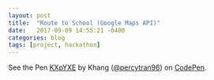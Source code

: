```yaml
---
layout: post
title:  "Route to School (Google Maps API)"
date:   2017-09-09 14:55:21 -0400
categories: blog
tags: [project, hackathon]
---
```



<p data-height="825" data-theme-id="31292" data-slug-hash="KXpYXE" data-default-tab="result" data-user="percytran96" data-embed-version="2" data-pen-title="KXpYXE" data-preview="true" class="codepen">See the Pen <a href="https://codepen.io/percytran96/pen/KXpYXE/">KXpYXE</a> by Khang (<a href="https://codepen.io/percytran96">@percytran96</a>) on <a href="https://codepen.io">CodePen</a>.</p>
<script async src="https://production-assets.codepen.io/assets/embed/ei.js"></script>
